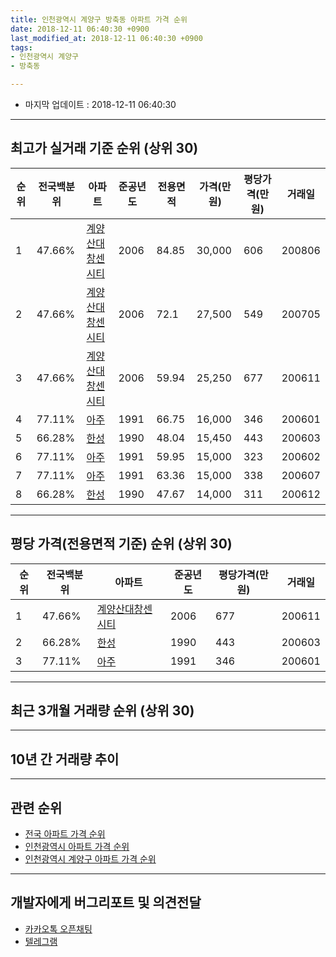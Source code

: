 ```yaml
---
title: 인천광역시 계양구 방축동 아파트 가격 순위
date: 2018-12-11 06:40:30 +0900
last_modified_at: 2018-12-11 06:40:30 +0900
tags:
- 인천광역시 계양구
- 방축동

---
```


* 마지막 업데이트 : 2018-12-11 06:40:30

---

## 최고가 실거래 기준 순위 (상위 30)


|순위|전국백분위|아파트|준공년도|전용면적|가격(만원)|평당가격(만원)|거래일|
|---|---|---|---|---|---|---|---|
|1|47.66%|[계양산대창센시티](https://search.naver.com/search.naver?query=%EC%9D%B8%EC%B2%9C%EA%B4%91%EC%97%AD%EC%8B%9C+%EA%B3%84%EC%96%91%EA%B5%AC+%EB%B0%A9%EC%B6%95%EB%8F%99+%EA%B3%84%EC%96%91%EC%82%B0%EB%8C%80%EC%B0%BD%EC%84%BC%EC%8B%9C%ED%8B%B0)|2006|84.85|30,000|606|200806|
|2|47.66%|[계양산대창센시티](https://search.naver.com/search.naver?query=%EC%9D%B8%EC%B2%9C%EA%B4%91%EC%97%AD%EC%8B%9C+%EA%B3%84%EC%96%91%EA%B5%AC+%EB%B0%A9%EC%B6%95%EB%8F%99+%EA%B3%84%EC%96%91%EC%82%B0%EB%8C%80%EC%B0%BD%EC%84%BC%EC%8B%9C%ED%8B%B0)|2006|72.1|27,500|549|200705|
|3|47.66%|[계양산대창센시티](https://search.naver.com/search.naver?query=%EC%9D%B8%EC%B2%9C%EA%B4%91%EC%97%AD%EC%8B%9C+%EA%B3%84%EC%96%91%EA%B5%AC+%EB%B0%A9%EC%B6%95%EB%8F%99+%EA%B3%84%EC%96%91%EC%82%B0%EB%8C%80%EC%B0%BD%EC%84%BC%EC%8B%9C%ED%8B%B0)|2006|59.94|25,250|677|200611|
|4|77.11%|[아주](https://search.naver.com/search.naver?query=%EC%9D%B8%EC%B2%9C%EA%B4%91%EC%97%AD%EC%8B%9C+%EA%B3%84%EC%96%91%EA%B5%AC+%EB%B0%A9%EC%B6%95%EB%8F%99+%EC%95%84%EC%A3%BC)|1991|66.75|16,000|346|200601|
|5|66.28%|[한성](https://search.naver.com/search.naver?query=%EC%9D%B8%EC%B2%9C%EA%B4%91%EC%97%AD%EC%8B%9C+%EA%B3%84%EC%96%91%EA%B5%AC+%EB%B0%A9%EC%B6%95%EB%8F%99+%ED%95%9C%EC%84%B1)|1990|48.04|15,450|443|200603|
|6|77.11%|[아주](https://search.naver.com/search.naver?query=%EC%9D%B8%EC%B2%9C%EA%B4%91%EC%97%AD%EC%8B%9C+%EA%B3%84%EC%96%91%EA%B5%AC+%EB%B0%A9%EC%B6%95%EB%8F%99+%EC%95%84%EC%A3%BC)|1991|59.95|15,000|323|200602|
|7|77.11%|[아주](https://search.naver.com/search.naver?query=%EC%9D%B8%EC%B2%9C%EA%B4%91%EC%97%AD%EC%8B%9C+%EA%B3%84%EC%96%91%EA%B5%AC+%EB%B0%A9%EC%B6%95%EB%8F%99+%EC%95%84%EC%A3%BC)|1991|63.36|15,000|338|200607|
|8|66.28%|[한성](https://search.naver.com/search.naver?query=%EC%9D%B8%EC%B2%9C%EA%B4%91%EC%97%AD%EC%8B%9C+%EA%B3%84%EC%96%91%EA%B5%AC+%EB%B0%A9%EC%B6%95%EB%8F%99+%ED%95%9C%EC%84%B1)|1990|47.67|14,000|311|200612|


---

## 평당 가격(전용면적 기준) 순위 (상위 30)


|순위|전국백분위|아파트|준공년도|평당가격(만원)|거래일|
|---|---|---|---|---|---|
|1|47.66%|[계양산대창센시티](https://search.naver.com/search.naver?query=%EC%9D%B8%EC%B2%9C%EA%B4%91%EC%97%AD%EC%8B%9C+%EA%B3%84%EC%96%91%EA%B5%AC+%EB%B0%A9%EC%B6%95%EB%8F%99+%EA%B3%84%EC%96%91%EC%82%B0%EB%8C%80%EC%B0%BD%EC%84%BC%EC%8B%9C%ED%8B%B0)|2006|677|200611|
|2|66.28%|[한성](https://search.naver.com/search.naver?query=%EC%9D%B8%EC%B2%9C%EA%B4%91%EC%97%AD%EC%8B%9C+%EA%B3%84%EC%96%91%EA%B5%AC+%EB%B0%A9%EC%B6%95%EB%8F%99+%ED%95%9C%EC%84%B1)|1990|443|200603|
|3|77.11%|[아주](https://search.naver.com/search.naver?query=%EC%9D%B8%EC%B2%9C%EA%B4%91%EC%97%AD%EC%8B%9C+%EA%B3%84%EC%96%91%EA%B5%AC+%EB%B0%A9%EC%B6%95%EB%8F%99+%EC%95%84%EC%A3%BC)|1991|346|200601|


---

## 최근 3개월 거래량 순위 (상위 30)


<div style="width:100%;">
    <canvas id="deal_count_ranking" height="250"></canvas>
</div>


<script>
new Chart(document.getElementById("deal_count_ranking"), {
    type: 'horizontalBar',
    data: {
        labels: ['한성'],
        datasets: [{
            label: '실거래 수',
            data: [1],
            borderColor: "rgba(255, 0, 128, 1)",
            backgroundColor: "rgba(255, 0, 128, 0.5)",
            fill: false,
        }]
    },
    options: {
        responsive: true,
        title: {
            display: true,
            text: '최근 3개월 거래량 순위'
        },
        tooltips: {
            mode: 'index',
            intersect: false,
            callbacks: {
                title: function(tooltipItems, data) {
                    return "실거래 수:";
                },
                label: function(tooltipItem, data) {
                    return data.labels[tooltipItem.index] + ": " + tooltipItem.xLabel;
                }
            }
        },
        hover: {
            mode: 'nearest',
            intersect: true
        },
        scales: {
            xAxes: [{
                display: true,
                scaleLabel: {
                    display: true,
                    labelString: '실거래 수'
                },
                ticks: {
                    suggestedMin: 0,
                }
            }],
            yAxes: [{
                display: true,
                ticks: {
                    autoSkip: false,
                    callback: function(value, index, values) {
                        if (value.length > 15)
                            return value.substr(0, 13) + "...";
                        else
                            return value;
                    }
                },
                scaleLabel: {
                    display: false,
                }
            }]
        }
    }
});

</script>


---

## 10년 간 거래량 추이


<div style="width:100%;">
    <canvas id="deal_progress" height="250"></canvas>
</div>

<script>
new Chart(document.getElementById("deal_progress"), {
    type: 'line',
    data: {
        labels: ['200812','200901','200902','200903','200904','200905','200906','200907','200908','200909','200910','200911','200912','201001','201002','201003','201004','201005','201006','201007','201008','201009','201010','201011','201012','201101','201102','201103','201104','201105','201106','201107','201108','201109','201110','201111','201112','201201','201202','201203','201204','201205','201206','201207','201208','201209','201210','201211','201212','201301','201302','201303','201304','201305','201306','201307','201308','201309','201310','201311','201312','201401','201402','201403','201404','201405','201406','201407','201408','201409','201410','201411','201412','201501','201502','201503','201504','201505','201506','201507','201508','201509','201510','201511','201512','201601','201602','201603','201604','201605','201606','201607','201608','201609','201610','201611','201612','201701','201702','201703','201704','201705','201706','201707','201708','201709','201710','201711','201712','201801','201802','201803','201804','201805','201806','201807','201808','201809','201810','201811','201812'],
        datasets: [{
            label: '실거래 수',
            pointRadius: 1,
            data: [1, 1, 0, 0, 6, 5, 6, 8, 7, 2, 1, 2, 2, 1, 0, 2, 4, 4, 2, 1, 3, 0, 4, 1, 2, 5, 4, 9, 3, 5, 6, 4, 1, 2, 3, 1, 3, 3, 1, 4, 4, 3, 2, 0, 0, 1, 5, 1, 4, 2, 2, 4, 9, 7, 10, 3, 4, 1, 2, 2, 3, 3, 4, 5, 5, 2, 4, 3, 4, 1, 4, 3, 2, 2, 3, 9, 3, 3, 7, 7, 3, 2, 5, 3, 3, 3, 6, 4, 9, 7, 6, 5, 8, 7, 9, 5, 2, 3, 4, 4, 4, 5, 4, 3, 1, 4, 4, 1, 0, 2, 4, 2, 4, 1, 1, 0, 2, 4, 1, 0, 0],
            borderColor: "rgba(255, 201, 14, 1)",
            backgroundColor: "rgba(255, 201, 14, 0.5)",
            fill: true,
        }]
    },
    options: {
        responsive: true,
        title: {
            display: true,
            text: '10년간 거래량 추이'
        },
        tooltips: {
            mode: 'index',
            intersect: false,
        },
        hover: {
            mode: 'nearest',
            intersect: true
        },
        scales: {
            xAxes: [{
                display: true,
                scaleLabel: {
                    display: true,
                    labelString: '년/월'
                }
            }],
            yAxes: [{
                display: true,
                ticks: {
                    suggestedMin: 0,
                },
                scaleLabel: {
                    display: true,
                    labelString: '실거래 수'
                }
            }]
        }
    }
});

</script>


---

## 관련 순위

- [전국 아파트 가격 순위](https://inasie.github.io/apt-ranking/전국)
- [인천광역시 아파트 가격 순위](https://inasie.github.io/apt-ranking/인천광역시)
- [인천광역시 계양구 아파트 가격 순위](https://inasie.github.io/apt-ranking/인천광역시-계양구)


---

## 개발자에게 버그리포트 및 의견전달

- [카카오톡 오픈채팅](https://open.kakao.com/o/gLJUAP4)
- [텔레그램](https://t.me/inasie)

